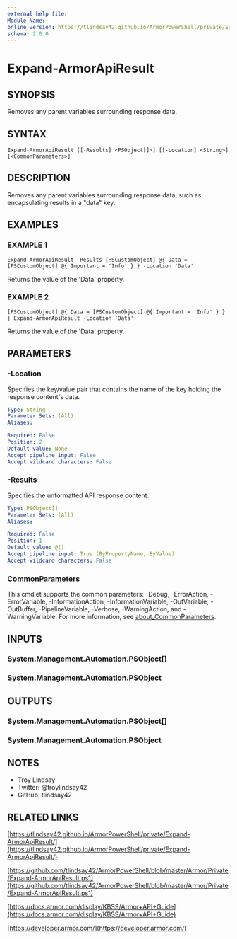 ```yaml
---
external help file:
Module Name:
online version: https://tlindsay42.github.io/ArmorPowerShell/private/Expand-ArmorApiResult/
schema: 2.0.0
---
```


# Expand-ArmorApiResult

## SYNOPSIS
Removes any parent variables surrounding response data.

## SYNTAX

```
Expand-ArmorApiResult [[-Results] <PSObject[]>] [[-Location] <String>] [<CommonParameters>]
```

## DESCRIPTION
Removes any parent variables surrounding response data, such as encapsulating
results in a "data" key.

## EXAMPLES

### EXAMPLE 1
```
Expand-ArmorApiResult -Results [PSCustomObject] @{ Data = [PSCustomObject] @{ Important = 'Info' } } -Location 'Data'
```

Returns the value of the 'Data' property.

### EXAMPLE 2
```
[PSCustomObject] @{ Data = [PSCustomObject] @{ Important = 'Info' } } | Expand-ArmorApiResult -Location 'Data'
```

Returns the value of the 'Data' property.

## PARAMETERS

### -Location
Specifies the key/value pair that contains the name of the key holding the
response content's data.

```yaml
Type: String
Parameter Sets: (All)
Aliases:

Required: False
Position: 2
Default value: None
Accept pipeline input: False
Accept wildcard characters: False
```

### -Results
Specifies the unformatted API response content.

```yaml
Type: PSObject[]
Parameter Sets: (All)
Aliases:

Required: False
Position: 1
Default value: @()
Accept pipeline input: True (ByPropertyName, ByValue)
Accept wildcard characters: False
```

### CommonParameters
This cmdlet supports the common parameters: -Debug, -ErrorAction, -ErrorVariable, -InformationAction, -InformationVariable, -OutVariable, -OutBuffer, -PipelineVariable, -Verbose, -WarningAction, and -WarningVariable. For more information, see [about_CommonParameters](http://go.microsoft.com/fwlink/?LinkID=113216).

## INPUTS

### System.Management.Automation.PSObject[]
### System.Management.Automation.PSObject
## OUTPUTS

### System.Management.Automation.PSObject[]
### System.Management.Automation.PSObject
## NOTES
- Troy Lindsay
- Twitter: @troylindsay42
- GitHub: tlindsay42

## RELATED LINKS

[https://tlindsay42.github.io/ArmorPowerShell/private/Expand-ArmorApiResult/](https://tlindsay42.github.io/ArmorPowerShell/private/Expand-ArmorApiResult/)

[https://github.com/tlindsay42/ArmorPowerShell/blob/master/Armor/Private/Expand-ArmorApiResult.ps1](https://github.com/tlindsay42/ArmorPowerShell/blob/master/Armor/Private/Expand-ArmorApiResult.ps1)

[https://docs.armor.com/display/KBSS/Armor+API+Guide](https://docs.armor.com/display/KBSS/Armor+API+Guide)

[https://developer.armor.com/](https://developer.armor.com/)

